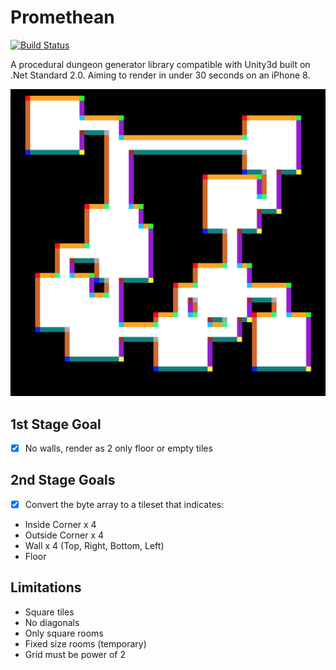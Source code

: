 # Promethean

[![Build Status](https://travis-ci.org/valantonini/Promethean.svg?branch=master)](https://travis-ci.org/valantonini/Promethean)

A procedural dungeon generator library compatible with Unity3d built on .Net Standard 2.0. Aiming to render in under 30 seconds on an iPhone 8.

![Current Progress](https://raw.githubusercontent.com/valantonini/Promethean/master/Examples/Example.png "Current Progress")

## 1st Stage Goal
- [x] No walls, render as 2 only floor or empty tiles

## 2nd Stage Goals

- [x] Convert the byte array to a tileset that indicates:
- Inside Corner x 4
- Outside Corner x 4
- Wall x 4 (Top, Right, Bottom, Left)
- Floor

## Limitations
- Square tiles
- No diagonals 
- Only square rooms 
- Fixed size rooms (temporary)
- Grid must be power of 2

